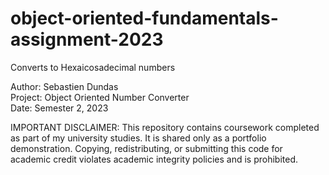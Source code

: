 # object-oriented-fundamentals-assignment-2023
Converts to Hexaicosadecimal numbers

Author: Sebastien Dundas  
Project: Object Oriented Number Converter   
Date: Semester 2, 2023  

IMPORTANT DISCLAIMER: This repository contains coursework completed as part of my university studies.
It is shared only as a portfolio demonstration.
Copying, redistributing, or submitting this code for academic credit violates academic integrity policies and is prohibited.
